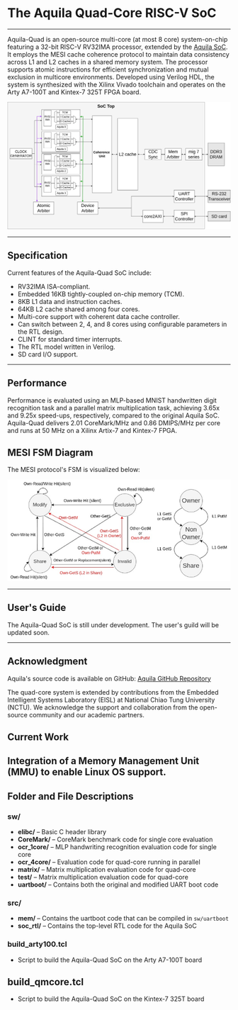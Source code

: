 # The Aquila Quad-Core RISC-V SoC

---

Aquila-Quad is an open-source multi-core (at most 8 core) system-on-chip featuring a 32-bit RISC-V RV32IMA processor, extended by the [Aquila SoC](https://github.com/eisl-nctu/aquila). It employs the MESI cache coherence protocol to maintain data consistency across L1 and L2 caches in a shared memory system. The processor supports atomic instructions for efficient synchronization and mutual exclusion in multicore environments. Developed using Verilog HDL, the system is synthesized with the Xilinx Vivado toolchain and operates on the Arty A7-100T and Kintex-7 325T FPGA board.

![Architecture Diagram](architecture.jpg)

---

## **Specification**

Current features of the Aquila-Quad SoC include:

- RV32IMA ISA-compliant.
- Embedded 16KB tightly-coupled on-chip memory (TCM).
- 8KB L1 data and instruction caches.
- 64KB L2 cache shared among four cores.
- Multi-core support with coherent data cache controller.
- Can switch between 2, 4, and 8 cores using configurable parameters in the RTL design.
- CLINT for standard timer interrupts.
- The RTL model written in Verilog.
- SD card I/O support.

---

## **Performance**
Performance is evaluated using an MLP-based MNIST handwritten digit recognition task and a parallel matrix multiplication task, achieving 3.65x and 9.25x speed-ups, respectively, compared to the original Aquila SoC. Aquila-Quad delivers 2.01 CoreMark/MHz and 0.86 DMIPS/MHz per core and runs at 50 MHz on a Xilinx Artix-7 and Kintex-7 FPGA.

## **MESI FSM Diagram**  
The MESI protocol's FSM is visualized below:  

![MESI FSM Diagram](MESI.jpg)

---

## **User's Guide**
The Aquila-Quad SoC is still under development. The user's guild will be updated soon.

---

## **Acknowledgment**  
Aquila's source code is available on GitHub: [Aquila GitHub Repository](https://github.com/eisl-nctu/aquila)

The quad-core system is extended by contributions from the Embedded Intelligent Systems Laboratory (EISL) at National Chiao Tung University (NCTU). We acknowledge the support and collaboration from the open-source community and our academic partners.

## **Current Work**
Integration of a Memory Management Unit (MMU) to enable Linux OS support.
---

## **Folder and File Descriptions**

### **sw/**  
- **elibc/** – Basic C header library  
- **CoreMark/** – CoreMark benchmark code for single core evaluation
- **ocr_1core/** – MLP handwriting recognition evaluation code for single core  
- **ocr_4core/** – Evaluation code for quad-core running in parallel  
- **matrix/** – Matrix multiplication evaluation code for quad-core
- **test/** – Matrix multiplication evaluation code for quad-core
- **uartboot/** – Contains both the original and modified UART boot code 

### **src/**  
- **mem/** – Contains the uartboot code that can be compiled in `sw/uartboot`
- **soc_rtl/** – Contains the top-level RTL code for the Aquila SoC  

### **build_arty100.tcl**
- Script to build the Aquila-Quad SoC on the Arty A7-100T board

## **build_qmcore.tcl**
- Script to build the Aquila-Quad SoC on the Kintex-7 325T board